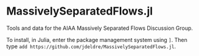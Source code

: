 # MassivelySeparatedFlows.jl
Tools and data for the AIAA Massively Separated Flows Discussion Group.

To install, in Julia, enter the package management system using `]`. Then type `add https://github.com/jdeldre/MassivelySeparatedFlows.jl`.
